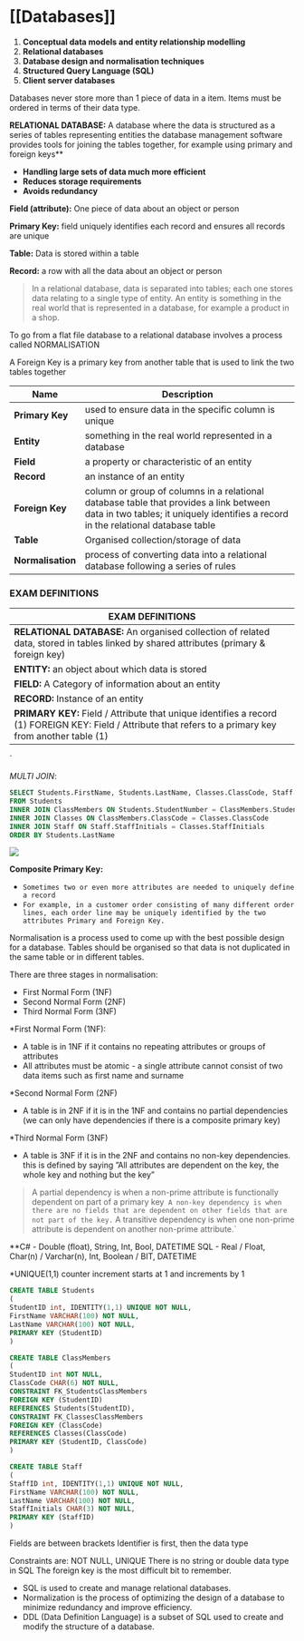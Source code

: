 # [[Databases]]
1. **Conceptual data models and entity relationship modelling**
2. **Relational databases**
3. **Database design and normalisation techniques**
4. **Structured Query Language (SQL)**
5. **Client server databases**


Databases never store more than 1 piece of data in a item. Items must be ordered in terms of their data type.

**RELATIONAL DATABASE:** A database where the data is structured as a series of tables representing entities the database management software provides tools for joining the tables together, for example using primary and foreign keys**

- **Handling large sets of data much more efficient**
- **Reduces storage requirements**
- **Avoids redundancy**

**Field (attribute):** One piece of data about an object or person

**Primary Key:** field uniquely identifies each record and ensures all records are unique

**Table:** Data is stored within a table

**Record:** a row with all the data about an object or person

>In a relational database, data is separated into tables; each one stores data relating to a single type of entity. An entity is something in the real world that is represented in a database, for example a product in a shop.

To go from a flat file database to a relational database involves a process called NORMALISATION

A Foreign Key is a primary key from another table that is used to link the two tables together

| Name          | Description                                                                                                                                                                 | 
| ------------- | --------------------------------------------------------------------------------------------------------------------------------------------------------------------------- | 
| **Primary Key**   | used to ensure data in the specific column is unique                                                                                                                        |     
| **Entity**        | something in the real world represented in a database                                                                                                                       |     
| **Field**         | a property or characteristic of an entity                                                                                                                                   |     
| **Record**        | an instance of an entity                                                                                                                                                    |     
| **Foreign Key**   | column or group of columns in a relational database table that provides a link between data in two tables; it uniquely identifies a record in the relational database table |     
| **Table**         | Organised collection/storage of data                                                                                                                                        |
| **Normalisation** | process of converting data into a relational database following a series of rules                                                                                           |                                                                                                                                                                            |     |     |


### EXAM DEFINITIONS

| EXAM DEFINITIONS                                                                                                                       |
| -------------------------------------------------------------------------------------------------------------------------------------- |
| **RELATIONAL DATABASE:** An organised collection of related data, stored in tables linked by shared attributes (primary & foreign key) |
| **ENTITY:** an object about which data is stored                                                                                       |
| **FIELD:** A Category of information about an entity                                                                                   |
| **RECORD:** Instance of an entity                                                                                                      |
| **PRIMARY KEY:** Field / Attribute that unique identifies a record (1) FOREIGN KEY: Field / Attribute that refers to a primary key from another table (1)                                                                                                                                       |
`

*MULTI JOIN*:
```sql
SELECT Students.FirstName, Students.LastName, Classes.ClassCode, Staff.StaffInitials, Staff.FirstName, Staff.LastName
FROM Students
INNER JOIN ClassMembers ON Students.StudentNumber = ClassMembers.StudentNumber
INNER JOIN Classes ON ClassMembers.ClassCode = Classes.ClassCode
INNER JOIN Staff ON Staff.StaffInitials = Classes.StaffInitials
ORDER BY Students.LastName
```

![](https://uc23f274f2dfdc53c5c90e4b2b46.previews.dropboxusercontent.com/p/thumb/ACGdUH40y00JlVTuT9rzJX1huBYD4IWZabCgMiiImW1_3O52FfV6nWvJxu_337bs9mlXRTz_DUJZMvCcOUQ6EIj8ReJ_Nyw7eRoGGrzd2zqZXTG2tubZe7mPIqBRzdOyKvRxPNVdhrKxCjHuXDjJFDvXQm790QLWSGLkfTz3jfkgvXHXghDxT-yzDncLx2z99sKWA43d3yTbOxXnnoVNIEiMGCpRuoAYIP2bAiv8_9T1qX6MqjRew4rlLDvVFJAShcpGZoG_kPDWRjrpXwgt5GKVkTCglL--5hAs79176K4tkWUImbGw0C9WNTK4bAZC0gNPQshu51tH25Ls--4JoCpSyI9GKXozn4yIbqYcuLGL76J77w-Zs2nMVHvbtTn972E/p.png)

**Composite Primary Key:**
- `Sometimes two or even more attributes are needed to uniquely define a record`
- `For example, in a customer order consisting of many different order lines, each order line may be uniquely identified by the two attributes Primary and Foreign Key.`

Normalisation is a process used to come up with the best possible design for a database.
Tables should be organised so that data is not duplicated in the same table or in different tables.

There are three stages in normalisation:
- First Normal Form (1NF)
- Second Normal Form (2NF)
- Third Normal Form (3NF)

*First Normal Form (1NF):
- A table is in 1NF if it contains no repeating attributes or groups of attributes
- All attributes must be atomic - a single attribute cannot consist of two data items such as first name and surname

*Second Normal Form (2NF)
- A table is in 2NF if it is in the 1NF and contains no partial dependencies (we can only have dependencies if there is a composite primary key)

*Third Normal Form (3NF)
- A table is 3NF if it is in the 2NF and contains no non-key dependencies. this is defined by saying ”All attributes are dependent on the key, the whole key and nothing but the key”

>A partial dependency is when a non-prime attribute is functionally dependent on part of a primary key`
>A non-key dependency is when there are no fields that are dependent on other fields that are not part of the key.`
>A transitive dependency is when one non-prime attribute is dependent on another non-prime attribute.`

**C# - Double (float), String, Int, Bool, DATETIME 
SQL - Real / Float, Char(n) / Varchar(n), Int, Boolean / BIT, DATETIME

*UNIQUE(1,1) counter increment starts at 1 and increments by 1 
```sql
CREATE TABLE Students
(
StudentID int, IDENTITY(1,1) UNIQUE NOT NULL,
FirstName VARCHAR(100) NOT NULL,
LastName VARCHAR(100) NOT NULL,
PRIMARY KEY (StudentID)
)

CREATE TABLE ClassMembers
(
StudentID int NOT NULL,
ClassCode CHAR(6) NOT NULL,
CONSTRAINT FK_StudentsClassMembers
FOREIGN KEY (StudentID)
REFERENCES Students(StudentID),
CONSTRAINT FK_ClassesClassMembers
FOREIGN KEY (ClassCode)
REFERENCES Classes(ClassCode)
PRIMARY KEY (StudentID, ClassCode)
)

CREATE TABLE Staff
(
StaffID int, IDENTITY(1,1) UNIQUE NOT NULL,
FirstName VARCHAR(100) NOT NULL,
LastName VARCHAR(100) NOT NULL,
StaffInitials CHAR(3) NOT NULL,
PRIMARY KEY (StaffID)
) 
```

Fields are between brackets Identifier is first, then the data type

Constraints are: NOT NULL, UNIQUE There is no string or double data type in SQL The foreign key is the most difficult bit to remember.
- SQL is used to create and manage relational databases.
- Normalization is the process of optimizing the design of a database to minimize redundancy and improve efficiency.
- DDL (Data Definition Language) is a subset of SQL used to create and modify the structure of a database.
